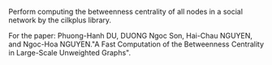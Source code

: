 Perform computing the betweenness centrality of all nodes in a social network by the cilkplus library.

For the paper: Phuong-Hanh DU, DUONG Ngoc Son, Hai-Chau NGUYEN, and Ngoc-Hoa NGUYEN."A Fast Computation of the Betweenness Centrality in Large-Scale Unweighted Graphs".

